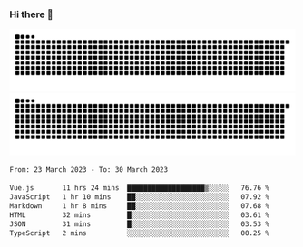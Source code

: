 ### Hi there 👋

![GitHub Snake Light](https://raw.githubusercontent.com/jichangee/jichangee/output/github-snake.svg#gh-light-mode-only)
![GitHub Snake dark](https://raw.githubusercontent.com/jichangee/jichangee/output/github-snake-dark.svg#gh-dark-mode-only)

<!--START_SECTION:waka-->

```text
From: 23 March 2023 - To: 30 March 2023

Vue.js       11 hrs 24 mins  ███████████████████▒░░░░░   76.76 %
JavaScript   1 hr 10 mins    ██░░░░░░░░░░░░░░░░░░░░░░░   07.92 %
Markdown     1 hr 8 mins     ██░░░░░░░░░░░░░░░░░░░░░░░   07.68 %
HTML         32 mins         █░░░░░░░░░░░░░░░░░░░░░░░░   03.61 %
JSON         31 mins         █░░░░░░░░░░░░░░░░░░░░░░░░   03.53 %
TypeScript   2 mins          ░░░░░░░░░░░░░░░░░░░░░░░░░   00.25 %
```

<!--END_SECTION:waka-->

<!--
![GitHub Snake Light](github-snake.svg#gh-light-mode-only)
![GitHub Snake dark](github-snake-dark.svg#gh-dark-mode-only)
-->

<!--
**jichangee/jichangee** is a ✨ _special_ ✨ repository because its `README.md` (this file) appears on your GitHub profile.

Here are some ideas to get you started:

- 🔭 I’m currently working on ...
- 🌱 I’m currently learning ...
- 👯 I’m looking to collaborate on ...
- 🤔 I’m looking for help with ...
- 💬 Ask me about ...
- 📫 How to reach me: ...
- 😄 Pronouns: ...
- ⚡ Fun fact: ...
-->
